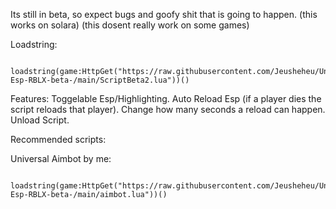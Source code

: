 Its still in beta, so expect bugs and goofy shit that is going to happen. (this works on solara) (this dosent really work on some games)

Loadstring:

         loadstring(game:HttpGet("https://raw.githubusercontent.com/Jeusheheu/Universal-Esp-RBLX-beta-/main/ScriptBeta2.lua"))()

Features:
Toggelable Esp/Highlighting.
Auto Reload Esp (if a player dies the script reloads that player).
Change how many seconds a reload can happen.
Unload Script.

Recommended scripts:

Universal Aimbot by me:

                       loadstring(game:HttpGet("https://raw.githubusercontent.com/Jeusheheu/Universal-Esp-RBLX-beta-/main/aimbot.lua"))()    
